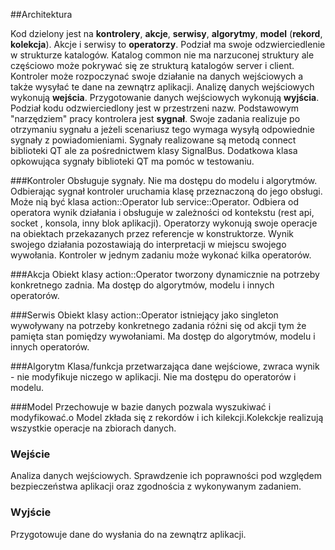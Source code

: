 ##Architektura

Kod dzielony jest na **kontrolery**, **akcje**, **serwisy**, **algorytmy**, **model** (**rekord**, **kolekcja**). Akcje i serwisy to **operatorzy**. Podział ma swoje odzwierciedlenie w strukturze katalogów. Katalog common nie ma narzuconej struktury ale częściowo może pokrywać się ze strukturą katalogów server i client. 
Kontroler może rozpoczynać swoje działanie na danych wejściowych a także wysyłać te dane na zewnątrz aplikacji. Analizę danych wejściowych wykonują **wejścia**. Przygotowanie danych wejściowych wykonują **wyjścia**.
Podział kodu odzwierciedlony jest w przestrzeni nazw.
Podstawowym "narzędziem" pracy kontrolera jest **sygnał**. Swoje zadania realizuje po otrzymaniu sygnału a jeżeli scenariusz tego wymaga wysyłą odpowiednie sygnały z powiadomieniami. Sygnały realizowane są metodą connect biblioteki QT ale za pośrednictwem klasy SignalBus. Dodatkowa klasa opkowująca sygnały biblioteki QT ma pomóc w testowaniu.

###Kontroler
Obsługuje sygnały. Nie ma dostępu do modelu i algorytmów.
Odbierając sygnał kontroler uruchamia klasę przeznaczoną do jego obsługi. Może nią być klasa action::Operator lub service::Operator. Odbiera od operatora wynik działania i obsługuje w zależności od kontekstu (rest api, socket , konsola, inny blok aplikacji). 
Operatorzy wykonują swoje operacje na obiektach przekazanych przez referencje w konstruktorze. Wynik swojego działania pozostawiają do interpretacji w miejscu swojego wywołania. 
Kontroler w jednym zadaniu może wykonać kilka operatorów.

###Akcja
Obiekt klasy action::Operator tworzony dynamicznie na potrzeby konkretnego zadnia. Ma dostęp do algorytmów, modelu i innych operatorów. 

###Serwis
Obiekt klasy action::Operator istniejący jako singleton wywoływany na potrzeby konkretnego zadania różni się od akcji tym że pamięta stan pomiędzy wywołaniami. Ma dostęp do algorytmów, modelu i innych operatorów.

###Algorytm
Klasa/funkcja przetwarzająca dane wejściowe, zwraca wynik - nie modyfikuje niczego w aplikacji. Nie ma dostępu do operatorów i modelu.

###Model
Przechowuje w bazie danych pozwala wyszukiwać i modyfikować.o Model zkłada się z rekordów i ich kilekcji.Kolekckje realizują wszystkie operacje na zbiorach danych.

### Wejście
Analiza danych wejściowych. Sprawdzenie ich poprawności pod względem bezpieczeństwa aplikacji oraz zgodnościa z wykonywanym zadaniem.

### Wyjście
Przygotowuje dane do wysłania do na zewnątrz aplikacji.
